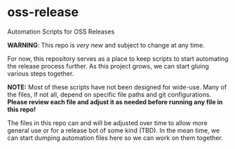 # oss-release
Automation Scripts for OSS Releases

**WARNING**: This repo is *very new* and subject to change at any time.

For now, this repository serves as a place to keep scripts to start
automating the release process further. As this project grows, we
can start gluing various steps together.

**NOTE:** Most of these scripts have not been designed for wide-use.
Many of the files, if not all, depend on specific file paths and
git configurations. **Please review each file and adjust it as needed
before running any file in this repo!**

The files in this repo can and will be adjusted over time to allow
more general use or for a release bot of some kind (TBD). In the mean
time, we can start dumping automation files here so we can work on
them together.


